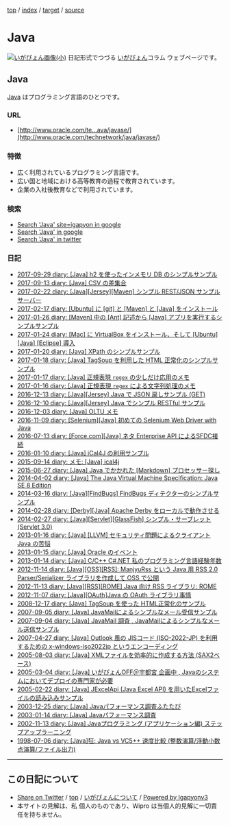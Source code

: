 [top](../index.html) / [index](index.html) / [target](https://igapyon.github.io/diary/keyword/java.html) / [source](https://github.com/igapyon/diary/blob/master/keyword/java.src.md) 

Java
=====================================================================================================
[![いがぴょん画像(小)](https://igapyon.github.io/diary/images/iga200306s.jpg "いがぴょん")](https://igapyon.github.io/diary/memo/memoigapyon.html) 日記形式でつづる [いがぴょん](https://igapyon.github.io/diary/memo/memoigapyon.html)コラム ウェブページです。

## Java

[Java](java.html) はプログラミング言語のひとつです。

### URL

* [http://www.oracle.com/te...ava/javase/](http://www.oracle.com/technetwork/java/javase/)

### 特徴

* 広く利用されているプログラミング言語です。
* 広い国と地域における高等教育の過程で教育されています。
* 企業の入社後教育などで利用されています。

### 検索

* [Search 'Java' site=igapyon in google](https://www.google.co.jp/#pws=0&q=site:https%3A%2F%2Figapyon.github.io%2Fdiary%2F+Java)
* [Search 'Java' in google](https://www.google.co.jp/#pws=0&q=Java)
* [Search 'Java' in twitter](https://twitter.com/search?q=%23Java)

### 日記

* [2017-09-29 diary: [Java] h2 を使ったインメモリ DB のシンプルサンプル](../2017/ig170929.html)
* [2017-09-13 diary: [Java] CSV の差集合](../2017/ig170913.html)
* [2017-02-22 diary: [Java][Jersey][Maven] シンプル REST/JSON サンプルサーバー](../2017/ig170222.html)
* [2017-02-17 diary: [Ubuntu] に [git] と [Maven] と [Java] をインストール](../2017/ig170217.html)
* [2017-01-26 diary: [Maven] 中の [Ant] 記述から [Java] アプリを実行するシンプルサンプル](../2017/ig170126.html)
* [2017-01-24 diary: [Mac] に VirtualBox をインストール、そして [Ubuntu] [Java] [Eclipse] 導入](../2017/ig170124.html)
* [2017-01-20 diary: [Java] XPath のシンプルサンプル](../2017/ig170120.html)
* [2017-01-18 diary: [Java] TagSoup を利用した HTML 正常化のシンプルサンプル](../2017/ig170118.html)
* [2017-01-17 diary: [Java] 正規表現 `regex` の少しだけ応用のメモ](../2017/ig170117.html)
* [2017-01-16 diary: [Java] 正規表現 `regex` による文字列処理のメモ](../2017/ig170116.html)
* [2016-12-13 diary: [Java][Jersey] Java で  JSON 戻しサンプル (GET)](../2016/ig161213.html)
* [2016-12-10 diary: [Java][Jersey] Java でシンプル RESTful サンプル](../2016/ig161210.html)
* [2016-12-03 diary: [Java] OLTU メモ](../2016/ig161203.html)
* [2016-11-09 diary: [Selenium][Java] 初めての Selenium Web Driver with Java](../2016/ig161109.html)
* [2016-07-13 diary: [Force.com][Java] ネタ Enterprise API によるSFDC接続](../2016/ig160713.html)
* [2016-01-10 diary: [Java] iCal4J の利用サンプル](../2016/ig160110.html)
* [2015-09-14 diary: メモ: [Java] ical4j](../2015/ig150914.html)
* [2015-06-27 diary: [Java] Java でかかれた [Markdown] プロセッサー探し](../2015/ig150627.html)
* [2014-04-02 diary: [Java] The Java Virtual Machine Specification: Java SE 8 Edition](../2014/ig140402.html)
* [2014-03-16 diary: [Java][FindBugs] FindBugs ディテクターのシンプルサンプル](../2014/ig140316.html)
* [2014-02-28 diary: [Derby][Java] Apache Derby をローカルで動作させる](../2014/ig140228.html)
* [2014-02-27 diary: [Java][Servlet][GlassFish] シンプル・サーブレット (Servlet 3.0)](../2014/ig140227.html)
* [2013-01-16 diary: [Java] [LLVM] セキュリティ問題によるクライアント Java の苦悩](../2013/ig130116.html)
* [2013-01-15 diary: [Java] Oracle のイベント](../2013/ig130115.html)
* [2013-01-14 diary: [Java] C/C++ C#.NET 私のプログラミング言語経験年数](../2013/ig130114.html)
* [2012-11-14 diary: [Java][OSS][RSS]: ManjyuRss という Java 用 RSS 2.0 Parser/Serializer ライブラリを作成して OSS で公開](../2012/ig121114.html)
* [2012-11-13 diary: [Java][RSS][ROME] Java 向け RSS ライブラリ: ROME](../2012/ig121113.html)
* [2012-11-07 diary: [Java][OAuth]Java の OAuth ライブラリ事情](../2012/ig121107.html)
* [2008-12-17 diary: [Java] TagSoup を使った HTML正常化のサンプル](../2008/ig081217.html)
* [2007-09-05 diary: [Java] JavaMailによるシンプルなメール受信サンプル](../2007/ig070905.html)
* [2007-09-04 diary: [Java] JavaMail 調査 , JavaMailによるシンプルなメール送信サンプル](../2007/ig070904.html)
* [2007-04-27 diary: [Java] Outlook 風の JISコード (ISO-2022-JP) を利用するための x-windows-iso2022jp というエンコーディング](../2007/ig070427.html)
* [2005-08-03 diary: [Java] XMLファイルを効率的に作成する方法 (SAX2ベース)](../2005/ig050803.html)
* [2005-03-04 diary: [Java] いがぴょんOFF＠宇都宮 企画中 , Javaのシステムにおいてデプロイの専門家が必要](../2005/ig050304.html)
* [2005-02-22 diary: [Java] JExcelApi (Java Excel API) を用いたExcelファイルの読み込みサンプル](../2005/ig050222.html)
* [2003-12-25 diary: [Java] Javaパフォーマンス調査ふたたび](../2003/ig031225.html)
* [2003-01-14 diary: [Java] Javaパフォーマンス調査](../2003/ig030114.html)
* [2002-11-13 diary: [Java] Javaプログラミング (アプリケーション編) ステップアップラーニング](../2002/ig021113.html)
* [1998-07-06 diary: [Java]狂: Java vs VC5++ 速度比較 (整数演算/浮動小数点演算/ファイル出力)](../1998/ig980706.html)



----------------------------------------------------------------------------------------------------

## この日記について

* [Share on Twitter](https://twitter.com/intent/tweet?hashtags=igapyon%2Cdiary%2C%E3%81%84%E3%81%8C%E3%81%B4%E3%82%87%E3%82%93%2CJava&text=Java&url=https%3A%2F%2Figapyon.github.io%2Fdiary%2Fkeyword%2Fjava.html) / [top](../index.html) / [いがぴょんについて](https://igapyon.github.io/diary/memo/memoigapyon.html) / [Powered by Igapyonv3](https://github.com/igapyon/igapyonv3)
* 本サイトの見解は、私 個人のものであり、Wipro は当個人的見解に一切責任を持ちません。 
